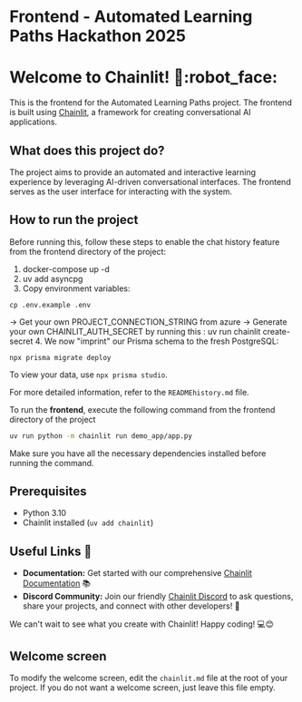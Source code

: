 # Frontend - Automated Learning Paths Hackathon 2025

# Welcome to Chainlit! :rocket::robot_face:

This is the frontend for the Automated Learning Paths project. The frontend is built using [Chainlit](https://chainlit.io/), a framework for creating conversational AI applications.

## What does this project do?

The project aims to provide an automated and interactive learning experience by leveraging AI-driven conversational interfaces. The frontend serves as the user interface for interacting with the system.

## How to run the project

Before running this, follow these steps to enable the chat history feature from the frontend directory of the project:

1. docker-compose up -d
2. uv add asyncpg
3. Copy environment variables:
```
cp .env.example .env
```
-> Get your own PROJECT_CONNECTION_STRING from azure 
-> Generate your own CHAINLIT_AUTH_SECRET by running this : uv run chainlit create-secret 
4. We now "imprint" our Prisma schema to the fresh PostgreSQL:
```
npx prisma migrate deploy
```

To view your data, use `npx prisma studio`.


For more detailed information, refer to the `READMEhistory.md` file.

To run the **frontend**, execute the following command from the frontend directory of the project

```bash
uv run python -m chainlit run demo_app/app.py
```

Make sure you have all the necessary dependencies installed before running the command.

## Prerequisites

- Python 3.10
- Chainlit installed (`uv add chainlit`)

## Useful Links :link:

- **Documentation:** Get started with our comprehensive [Chainlit Documentation](https://docs.chainlit.io) :books:
- **Discord Community:** Join our friendly [Chainlit Discord](https://discord.gg/k73SQ3FyUh) to ask questions, share your projects, and connect with other developers! :speech_balloon:

We can't wait to see what you create with Chainlit! Happy coding! :computer::blush:

## Welcome screen

To modify the welcome screen, edit the `chainlit.md` file at the root of your project. If you do not want a welcome screen, just leave this file empty.